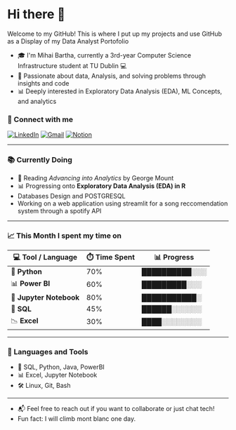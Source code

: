 # Hi there 👋

Welcome to my GitHub! This is where I put up my projects and use GitHub as a Display of my Data Analyst Portofolio

- 🎓 I'm Mihai Bartha, currently a 3rd-year Computer Science Infrastructure student at TU Dublin 💻  
- 📘 Passionate about data, Analysis, and solving problems through insights and code 
- 📊 Deeply interested in Exploratory Data Analysis (EDA), ML Concepts, and analytics  

### 🔗 Connect with me  
[![LinkedIn](https://img.shields.io/badge/-LinkedIn-blue?style=flat-square&logo=linkedin&logoColor=white)](https://www.linkedin.com/in/mihai-bartha-492018340)
[![Gmail](https://img.shields.io/badge/-Gmail-D14836?style=flat-square&logo=gmail&logoColor=white)](mailto:lucianmihaibartha@gmail.com)
[![Notion](https://img.shields.io/badge/-Notion-000000?style=flat-square&logo=notion&logoColor=white)](https://www.notion.so/Data-Analytics-Machine-Learning-1862b372e7d6809da19ec6a8a56f520e)

---

### 📚 Currently Doing  
- 📖 Reading *Advancing into Analytics* by George Mount  
- 📊 Progressing onto **Exploratory Data Analysis (EDA) in R**
- Databases Design and POSTGRESQL
- Working on a web application using streamlit for a song reccomendation system through a spotify API

---

### 📈 This Month I spent my time on  

| 💻 Tool / Language      | ⏱️ Time Spent | 📊 Progress   |
| ----------------------- | ------------- | ------------- |
| 🐍 **Python**           | 70%           | ██████████░░░ |
| 📊 **Power BI**         | 60%           | █████████░░░  |
| 📓 **Jupyter Notebook** | 80%           | ███████████░  |
| 🧮 **SQL**              | 45%           | ██████░░░░░░  |
| 📉 **Excel**            | 30%           | ████░░░░░░░░  |


---

### 🔧 Languages and Tools  
- 💾 SQL, Python, Java, PowerBI  
- 📊 Excel, Jupyter Notebook  
- 🛠️ Linux, Git, Bash  

---

- 📬 Feel free to reach out if you want to collaborate or just chat tech!  
- Fun fact: I will climb mont blanc one day.  
